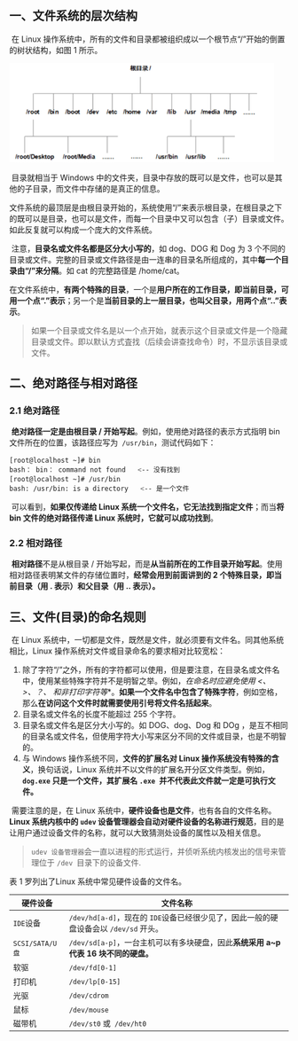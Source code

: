## 一、文件系统的层次结构

​	在 Linux 操作系统中，所有的文件和目录都被组织成以一个根节点“/”开始的倒置的树状结构，如图 1 所示。

<img src="04.Linux文件系统.assets/image-20230427160528231-16825836901831.png" alt="image-20230427160528231" style="zoom: 67%;" />

​	目录就相当于 Windows 中的文件夹，目录中存放的既可以是文件，也可以是其他的子目录，而文件中存储的是真正的信息。

​	文件系统的最顶层是由根目录开始的，系统使用“/”来表示根目录，在根目录之下的既可以是目录，也可以是文件，而每一个目录中又可以包含（子）目录或文件。如此反复就可以构成一个庞大的文件系统。

​	注意，**目录名或文件名都是区分大小写的**，如 dog、DOG 和 Dog 为 3 个不同的目录或文件。完整的目录或文件路径是由一连串的目录名所组成的，其中**每一个目录由“/”来分隔**。如 cat 的完整路径是 /home/cat。

​	在文件系统中，**有两个特殊的目录**，一个是**用户所在的工作目录，即当前目录，可用一个点“.”表示**；另一个是**当前目录的上一层目录，也叫父目录，用两个点“..”表示**。

> 如果一个目录或文件名是以一个点开始，就表示这个目录或文件是一个隐藏目录或文件。即以默认方式査找（后续会讲查找命令）时，不显示该目录或文件。

## 二、绝对路径与相对路径

### 2.1 绝对路径

​	**绝对路径一定是由根目录 / 开始写起**。例如，使用绝对路径的表示方式指明 bin 文件所在的位置，该路径应写为` /usr/bin`，测试代码如下：

```bash
[root@localhost ~]# bin
bash： bin： command not found   <-- 没有找到
[root@localhost ~]# /usr/bin
bash: /usr/bin: is a directory   <-- 是一个文件
```

​	可以看到，**如果仅传递给 Linux 系统一个文件名，它无法找到指定文件**；而当**将 bin 文件的绝对路径传递 Linux 系统时，它就可以成功找到**。

### 2.2 相对路径

​	**相对路径**不是从根目录 / 开始写起，而是**从当前所在的工作目录开始写起**。使用相对路径表明某文件的存储位置时，**经常会用到前面讲到的 2 个特殊目录，即当前目录（用 . 表示）和父目录（用 .. 表示）。**

## 三、文件(目录)的命名规则

​	在 Linux 系统中，一切都是文件，既然是文件，就必须要有文件名。同其他系统相比，Linux 操作系统对文件或目录命名的要求相对比较宽松：

1. 除了字符“/”之外，所有的字符都可以使用，但是要注意，在目录名或文件名中，使用某些特殊字符并不是明智之举。例如，**在命名时应避免使用  <、>、？、* 和非打印字符等**。**如果一个文件名中包含了特殊字符**，例如空格，那么**在访问这个文件时就需要使用引号将文件名括起来**。
2. 目录名或文件名的长度不能超过 255 个字符。
3. 目录名或文件名是区分大小写的。如 DOG、dog、Dog 和 DOg ，是互不相同的目录名或文件名，但使用字符大小写来区分不同的文件或目录，也是不明智的。
4. 与 Windows 操作系统不同，**文件的扩展名对 Linux 操作系统没有特殊的含义**，换句话说，Linux 系统并不以文件的扩展名开分区文件类型。例如，**`dog.exe` 只是一个文件，其扩展名 `.exe `并不代表此文件就一定是可执行文件。**

​	需要注意的是，在 Linux 系统中，**硬件设备也是文件**，也有各自的文件名称。**Linux 系统内核中的 `udev` 设备管理器会自动对硬件设备的名称进行规范**，目的是让用户通过设备文件的名称，就可以大致猜测处设备的属性以及相关信息。

> `udev 设备管理器`会一直以进程的形式运行，并侦听系统内核发出的信号来管理位于 `/dev `目录下的设备文件.

表 1 罗列出了Linux 系统中常见硬件设备的文件名。

| 硬件设备        | 文件名称                                                     |
| --------------- | ------------------------------------------------------------ |
| `IDE`设备       | `/dev/hd[a-d]`，现在的 `IDE`设备已经很少见了，因此一般的硬盘设备会以 `/dev/sd` 开头。 |
| `SCSI/SATA/U盘` | `/dev/sd[a-p]`，一台主机可以有多块硬盘，因此**系统采用 a~p 代表 16 块不同的硬盘。** |
| 软驱            | `/dev/fd[0-1] `                                              |
| 打印机          | `/dev/lp[0-15]`                                              |
| 光驱            | `/dev/cdrom`                                                 |
| 鼠标            | `/dev/mouse`                                                 |
| 磁带机          | `/dev/st0` 或` /dev/ht0`                                     |